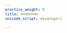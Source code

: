 ```yaml
---
practice_weight: 0
title: भारावतारस्तवः
unicode_script: devanagari

---
```

<div class="js_include" includetitle="true" newlevelforh1="2" unfilled url="/kAvya/laxyam/padyam/rAjArAmasuta-shankaraH/stotram/bhArAvatArastavaH/"></div> 